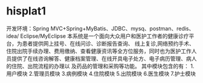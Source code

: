 # hisplat1
开发环境：Spring MVC+Spring+MyBatis、JDBC、mysq、postman、redis、idea/ Eclipse/MyEclipse
本系统是一个面向大众用户和医护工作者的健康诊疗平台，为患者提供网上挂号、在线问诊、诊断报告查询、
线上复诊,网络预约手术、住院出院手续办理、费用缴纳、查看健康资讯等全方位服务，同时也为医护工作人
员提供了在线咨询解答、健康档案管理、在线开具电子处方、电子病历管理、病人的住院、出院流程的办理以
及药品的管理和采购等功能。 其中模块包含的有： 1.用户模块 2.管理员模块 3.病例模块 4.住院模块 
5.出院模块 6.医生模块 7.护士模块
